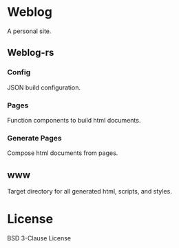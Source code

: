 # Weblog

A personal site.

## Weblog-rs

### Config

JSON build configuration.

### Pages

Function components to build html documents.

### Generate Pages

Compose html documents from pages.

## www

Target directory for all generated html, scripts, and styles.

# License

BSD 3-Clause License
